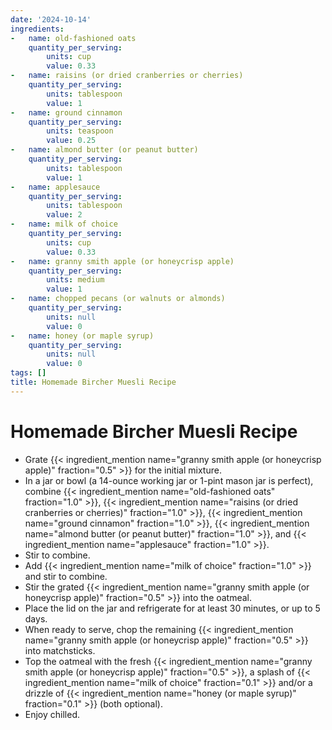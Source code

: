 ```yaml
---
date: '2024-10-14'
ingredients:
-   name: old-fashioned oats
    quantity_per_serving:
        units: cup
        value: 0.33
-   name: raisins (or dried cranberries or cherries)
    quantity_per_serving:
        units: tablespoon
        value: 1
-   name: ground cinnamon
    quantity_per_serving:
        units: teaspoon
        value: 0.25
-   name: almond butter (or peanut butter)
    quantity_per_serving:
        units: tablespoon
        value: 1
-   name: applesauce
    quantity_per_serving:
        units: tablespoon
        value: 2
-   name: milk of choice
    quantity_per_serving:
        units: cup
        value: 0.33
-   name: granny smith apple (or honeycrisp apple)
    quantity_per_serving:
        units: medium
        value: 1
-   name: chopped pecans (or walnuts or almonds)
    quantity_per_serving:
        units: null
        value: 0
-   name: honey (or maple syrup)
    quantity_per_serving:
        units: null
        value: 0
tags: []
title: Homemade Bircher Muesli Recipe
---
```

# Homemade Bircher Muesli Recipe

- Grate {{< ingredient_mention name="granny smith apple (or honeycrisp apple)" fraction="0.5" >}} for the initial mixture.
- In a jar or bowl (a 14-ounce working jar or 1-pint mason jar is perfect), combine {{< ingredient_mention name="old-fashioned oats" fraction="1.0" >}}, {{< ingredient_mention name="raisins (or dried cranberries or cherries)" fraction="1.0" >}}, {{< ingredient_mention name="ground cinnamon" fraction="1.0" >}}, {{< ingredient_mention name="almond butter (or peanut butter)" fraction="1.0" >}}, and {{< ingredient_mention name="applesauce" fraction="1.0" >}}.
- Stir to combine.
- Add {{< ingredient_mention name="milk of choice" fraction="1.0" >}} and stir to combine.
- Stir the grated {{< ingredient_mention name="granny smith apple (or honeycrisp apple)" fraction="0.5" >}} into the oatmeal.
- Place the lid on the jar and refrigerate for at least 30 minutes, or up to 5 days.
- When ready to serve, chop the remaining {{< ingredient_mention name="granny smith apple (or honeycrisp apple)" fraction="0.5" >}} into matchsticks.
- Top the oatmeal with the fresh {{< ingredient_mention name="granny smith apple (or honeycrisp apple)" fraction="0.5" >}}, a splash of {{< ingredient_mention name="milk of choice" fraction="0.1" >}} and/or a drizzle of {{< ingredient_mention name="honey (or maple syrup)" fraction="0.1" >}} (both optional).
- Enjoy chilled.